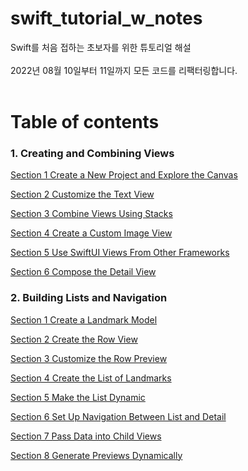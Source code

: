 # swift_tutorial_w_notes

Swift를 처음 접하는 초보자를 위한 튜토리얼 해설<br><br>
2022년 08월 10일부터 11일까지 모든 코드를 리팩터링합니다.<br><br>

# Table of contents
### 1. Creating and Combining Views
[Section 1 Create a New Project and Explore the Canvas](https://github.com/garlicvread/swift_tutorial_w_notes/pull/8/commits/65836f49474d0bc976228ff9da9f7fbea4e8482b)

[Section 2 Customize the Text View](https://github.com/garlicvread/swift_tutorial_w_notes/pull/10/commits/cf26a1df9f71b7b33c5f3c3d16efb80a386766a3)

[Section 3 Combine Views Using Stacks](https://github.com/garlicvread/swift_tutorial_w_notes/pull/13/commits/2cb5dead11416ea3dfd050b7434b3d777c81470e)

[Section 4 Create a Custom Image View](https://github.com/garlicvread/swift_tutorial_w_notes/pull/13/commits/534b074c7c7c2cfe3d3e72916408a16d9818dc6e)

[Section 5 Use SwiftUI Views From Other Frameworks](https://github.com/garlicvread/swift_tutorial_w_notes/commit/ed880f625dfff2c3de5ec9e282efc74595302aff)

[Section 6 Compose the Detail View](https://github.com/garlicvread/swift_tutorial_w_notes/commit/7680542db212ff16d2b921fa1cfd443770d43c38)

### 2. Building Lists and Navigation
[Section 1 Create a Landmark Model]()

[Section 2 Create the Row View]()

[Section 3 Customize the Row Preview]()

[Section 4 Create the List of Landmarks]()

[Section 5 Make the List Dynamic]()

[Section 6 Set Up Navigation Between List and Detail]()

[Section 7 Pass Data into Child Views]()

[Section 8 Generate Previews Dynamically]()
